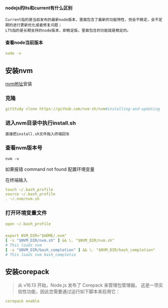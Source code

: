 #### nodejs的lts和current有什么区别
```
Current指的是当前发布的最新node版本，里面包含了最新的功能特性，但会不稳定，会不定期的进行更新优化或者修复问题；
LTS指的是长期支持的node版本，即稳定版，里面包含的功能就是稳定的。
```

#### 查看node当前版本
```yaml
node -v
```

## 安装nvm
[nvm地址](https://github.com/nvm-sh/nvm#installing-and-updating)安装
### 克隆
```yaml
gitStudy clone https://github.com/nvm-sh/nvm#installing-and-updating
```
### 进入nvm目录中执行install.sh
```markdown
直接把install.sh文件拖入终端回车
```

### 查看nvm版本号
```markdown
nvm -v 
```
如果报错 command not found 配置环境变量

在终端输入
```yaml
touch ~/.bash_profile
source ~/.bash_profile
. ~/.nvm/nvm.sh
```

### 打开环境变量文件
```yaml
open ~/.bash_profile
```

### 
```yaml
export NVM_DIR="$HOME/.nvm"
[ -s "$NVM_DIR/nvm.sh" ] && \. "$NVM_DIR/nvm.sh" 
# This loads nvm
[ -s "$NVM_DIR/bash_completion" ] && \. "$NVM_DIR/bash_completion"
# This loads nvm bash_completio

```


## 安装corepack
>从 v16.13 开始，Node.js 发布了 Corepack 来管理包管理器。 这是一项实验性功能，因此您需要通过运行如下脚本来启用它：
```yaml
corepack enable
```
